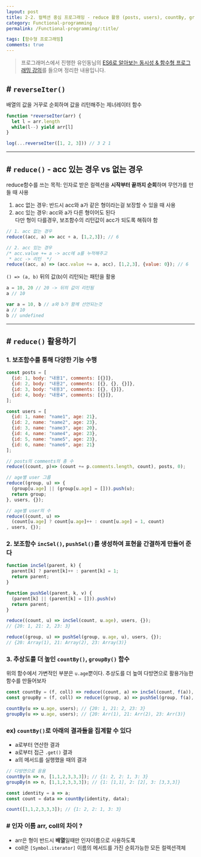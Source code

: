 ```yaml
---
layout: post
title: 2-2. 컬렉션 중심 프로그래밍 - reduce 활용 (posts, users), countBy, groupBy
category: Functional-programming
permalink: /Functional-programming/:title/

tags: [함수형 프로그래밍]
comments: true
---
```


>프로그래머스에서 진행한 유인동님의 [ES6로 알아보는 동시성 & 함수형 프로그래밍 강의](https://programmers.co.kr/learn/courses/3409)를 들으며 정리한 내용입니다.

## # `reverseIter()`

배열의 값을 거꾸로 순회하며 값을 리턴해주는 제너레이터 함수

```js
function *reverseIter(arr) {
  let l = arr.length
  while(l--) yield arr[l]
}

log(...reverseIter([1, 2, 3])) // 3 2 1
```

---

## # `reduce()` - acc 있는 경우 vs 없는 경우

reduce함수를 쓰는 목적: 인자로 받은 컬렉션을 **시작부터 끝까지 순회**하며 무언가를 만들 때 사용

1. acc 없는 경우: 반드시 acc와 a가 같은 형이라는걸 보장할 수 있을 때 사용
2. acc 있는 경우: acc와 a가 다른 형이어도 된다  
다만 형이 다를경우, 보조함수의 리턴값이 acc가 되도록 해줘야 함

```js
// 1. acc 없는 경우
reduce((acc, a) => acc + a, [1,2,3]); // 6

// 2. acc 있는 경우
/* acc.value += a -> acc에 a를 누적해주고
 * acc -> 리턴  */
reduce((acc, a) => (acc.value += a, acc), [1,2,3], {value: 0}); // 6
```

`() => (a, b)` 뒤의 값(b)이 리턴되는 패턴을 활용

```js
a = 10, 20 // 20 -> 뒤의 값이 리턴됨
a // 10

var a = 10, b // a와 b가 함께 선언되는것
a // 10
b // undefined
```

---

## # `reduce()` 활용하기

### 1. 보조함수를 통해 다양한 기능 수행

```js
const posts = [
  {id: 1, body: "내용1", comments: [{}]},
  {id: 2, body: "내용2", comments: [{}, {}, {}]},
  {id: 3, body: "내용3", comments: [{}, {}]},
  {id: 4, body: "내용4", comments: [{}]},
];

const users = [
  {id: 1, name: "name1", age: 21},
  {id: 2, name: "name2", age: 23},
  {id: 3, name: "name3", age: 20},
  {id: 4, name: "name4", age: 23},
  {id: 5, name: "name5", age: 23},
  {id: 6, name: "name6", age: 21}
];

// posts의 comments의 총 수
reduce((count, p)=> (count += p.comments.length, count), posts, 0);

// age별 user 그룹
reduce((group, u) => {
  (group[u.age] || (group[u.age] = [])).push(u);
  return group;
}, users, {});

// age별 user의 수
reduce((count, u) => 
  (count[u.age] ? count[u.age]++ : count[u.age] = 1, count)
, users, {});
```

### 2. 보조함수 `incSel()`, `pushSel()`를 생성하여 표현을 간결하게 만들어 준다

```js
function incSel(parent, k) {
  parent[k] ? parent[k]++ : parent[k] = 1;
  return parent;
}

function pushSel(parent, k, v) { 
  (parent[k] || (parent[k] = [])).push(v)
  return parent;
}

reduce((count, u) => incSel(count, u.age), users, {}); 
// {20: 1, 21: 2, 23: 3}

reduce((group, u) => pushSel(group, u.age, u), users, {});
// {20: Array(1), 21: Array(2), 23: Array(3)}
```

### 3. 추상도를 더 높인 `countBy()`, `groupBy()` 함수

위의 함수에서 가변적인 부분은 `u.age`뿐이다. 추상도를 더 높여 다방면으로 활용가능한 함수를 만들어보자

```js
const countBy = (f, coll) => reduce((count, a) => incSel(count, f(a)), coll, {});
const groupBy = (f, coll) => reduce((group, a) => pushSel(group, f(a), a), coll, {});

countBy(u => u.age, users); // {20: 1, 21: 2, 23: 3}
groupBy(u => u.age, users); // {20: Arr(1), 21: Arr(2), 23: Arr(3)}
```

### ex) `countBy()`로 아래의 결과들을 집계할 수 있다
* a로부터 연산한 결과
* a로부터 접근 `.get()` 결과
* a의 메서드를 실행했을 때의 결과

```js
// 다방면으로 응용
countBy(n => n, [1,1,2,3,3,3]); // {1: 2, 2: 1, 3: 3}
groupBy(n => n, [1,1,2,3,3,3]); // {1: [1,1], 2: [2], 3: [3,3,3]}

const identity = a => a;
const count = data => countBy(identity, data);

count([1,1,2,3,3,3]); // {1: 2, 2: 1, 3: 3}
```

### # 인자 이름 arr, coll의 차이 ?  
  * arr은 형이 반드시 **배열**일때만 인자이름으로 사용하도록
  * coll은 `[Symbol.iterator]` 이름의 메서드를 가진 순회가능한 모든 컬렉션객체